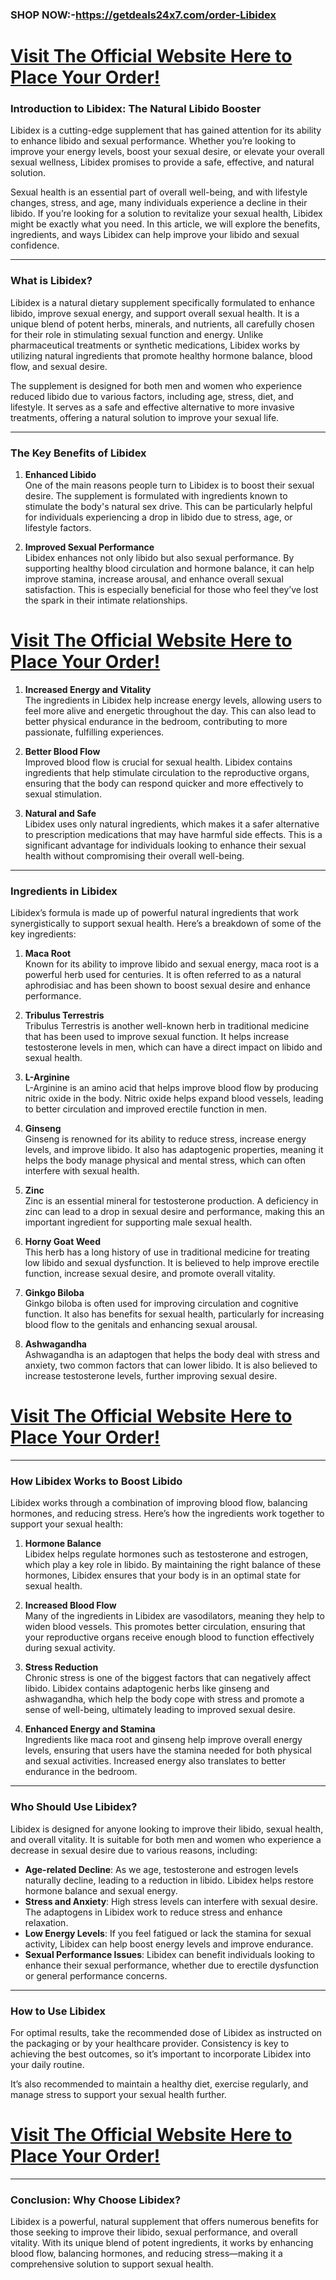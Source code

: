 <h3 data-pm-slice="1 1 []">SHOP NOW:-<span data-sheets-root="1"><a class="in-cell-link" href="https://getdeals24x7.com/order-Libidex" target="_blank">https://getdeals24x7.com/order-Libidex</a></span></h3>
<h1><a href="https://getdeals24x7.com/order-Libidex">Visit The Official Website Here to Place Your Order!</a></h1>
<h3>Introduction to Libidex: The Natural Libido Booster</h3>
<p>Libidex is a cutting-edge supplement that has gained attention for its ability to enhance libido and sexual performance. Whether you&rsquo;re looking to improve your energy levels, boost your sexual desire, or elevate your overall sexual wellness, Libidex promises to provide a safe, effective, and natural solution.</p>
<p>Sexual health is an essential part of overall well-being, and with lifestyle changes, stress, and age, many individuals experience a decline in their libido. If you&rsquo;re looking for a solution to revitalize your sexual health, Libidex might be exactly what you need. In this article, we will explore the benefits, ingredients, and ways Libidex can help improve your libido and sexual confidence.</p>
<hr />
<h3>What is Libidex?</h3>
<p>Libidex is a natural dietary supplement specifically formulated to enhance libido, improve sexual energy, and support overall sexual health. It is a unique blend of potent herbs, minerals, and nutrients, all carefully chosen for their role in stimulating sexual function and energy. Unlike pharmaceutical treatments or synthetic medications, Libidex works by utilizing natural ingredients that promote healthy hormone balance, blood flow, and sexual desire.</p>
<p>The supplement is designed for both men and women who experience reduced libido due to various factors, including age, stress, diet, and lifestyle. It serves as a safe and effective alternative to more invasive treatments, offering a natural solution to improve your sexual life.</p>
<hr />
<h3>The Key Benefits of Libidex</h3>
<ol>
<li>
<p><strong>Enhanced Libido</strong><br />One of the main reasons people turn to Libidex is to boost their sexual desire. The supplement is formulated with ingredients known to stimulate the body's natural sex drive. This can be particularly helpful for individuals experiencing a drop in libido due to stress, age, or lifestyle factors.</p>
</li>
<li>
<p><strong>Improved Sexual Performance</strong><br />Libidex enhances not only libido but also sexual performance. By supporting healthy blood circulation and hormone balance, it can help improve stamina, increase arousal, and enhance overall sexual satisfaction. This is especially beneficial for those who feel they&rsquo;ve lost the spark in their intimate relationships.</p>
</li>
</ol>
<h1><a href="https://getdeals24x7.com/order-Libidex">Visit The Official Website Here to Place Your Order!</a></h1>
<ol>
<li>
<p><strong>Increased Energy and Vitality</strong><br />The ingredients in Libidex help increase energy levels, allowing users to feel more alive and energetic throughout the day. This can also lead to better physical endurance in the bedroom, contributing to more passionate, fulfilling experiences.</p>
</li>
<li>
<p><strong>Better Blood Flow</strong><br />Improved blood flow is crucial for sexual health. Libidex contains ingredients that help stimulate circulation to the reproductive organs, ensuring that the body can respond quicker and more effectively to sexual stimulation.</p>
</li>
<li>
<p><strong>Natural and Safe</strong><br />Libidex uses only natural ingredients, which makes it a safer alternative to prescription medications that may have harmful side effects. This is a significant advantage for individuals looking to enhance their sexual health without compromising their overall well-being.</p>
</li>
</ol>
<hr />
<h3>Ingredients in Libidex</h3>
<p>Libidex&rsquo;s formula is made up of powerful natural ingredients that work synergistically to support sexual health. Here&rsquo;s a breakdown of some of the key ingredients:</p>
<ol>
<li>
<p><strong>Maca Root</strong><br />Known for its ability to improve libido and sexual energy, maca root is a powerful herb used for centuries. It is often referred to as a natural aphrodisiac and has been shown to boost sexual desire and enhance performance.</p>
</li>
<li>
<p><strong>Tribulus Terrestris</strong><br />Tribulus Terrestris is another well-known herb in traditional medicine that has been used to improve sexual function. It helps increase testosterone levels in men, which can have a direct impact on libido and sexual health.</p>
</li>
<li>
<p><strong>L-Arginine</strong><br />L-Arginine is an amino acid that helps improve blood flow by producing nitric oxide in the body. Nitric oxide helps expand blood vessels, leading to better circulation and improved erectile function in men.</p>
</li>
<li>
<p><strong>Ginseng</strong><br />Ginseng is renowned for its ability to reduce stress, increase energy levels, and improve libido. It also has adaptogenic properties, meaning it helps the body manage physical and mental stress, which can often interfere with sexual health.</p>
</li>
<li>
<p><strong>Zinc</strong><br />Zinc is an essential mineral for testosterone production. A deficiency in zinc can lead to a drop in sexual desire and performance, making this an important ingredient for supporting male sexual health.</p>
</li>
<li>
<p><strong>Horny Goat Weed</strong><br />This herb has a long history of use in traditional medicine for treating low libido and sexual dysfunction. It is believed to help improve erectile function, increase sexual desire, and promote overall vitality.</p>
</li>
<li>
<p><strong>Ginkgo Biloba</strong><br />Ginkgo biloba is often used for improving circulation and cognitive function. It also has benefits for sexual health, particularly for increasing blood flow to the genitals and enhancing sexual arousal.</p>
</li>
<li>
<p><strong>Ashwagandha</strong><br />Ashwagandha is an adaptogen that helps the body deal with stress and anxiety, two common factors that can lower libido. It is also believed to increase testosterone levels, further improving sexual desire.</p>
</li>
</ol>
<h1><a href="https://getdeals24x7.com/order-Libidex">Visit The Official Website Here to Place Your Order!</a></h1>
<hr />
<h3>How Libidex Works to Boost Libido</h3>
<p>Libidex works through a combination of improving blood flow, balancing hormones, and reducing stress. Here&rsquo;s how the ingredients work together to support your sexual health:</p>
<ol>
<li>
<p><strong>Hormone Balance</strong><br />Libidex helps regulate hormones such as testosterone and estrogen, which play a key role in libido. By maintaining the right balance of these hormones, Libidex ensures that your body is in an optimal state for sexual health.</p>
</li>
<li>
<p><strong>Increased Blood Flow</strong><br />Many of the ingredients in Libidex are vasodilators, meaning they help to widen blood vessels. This promotes better circulation, ensuring that your reproductive organs receive enough blood to function effectively during sexual activity.</p>
</li>
<li>
<p><strong>Stress Reduction</strong><br />Chronic stress is one of the biggest factors that can negatively affect libido. Libidex contains adaptogenic herbs like ginseng and ashwagandha, which help the body cope with stress and promote a sense of well-being, ultimately leading to improved sexual desire.</p>
</li>
<li>
<p><strong>Enhanced Energy and Stamina</strong><br />Ingredients like maca root and ginseng help improve overall energy levels, ensuring that users have the stamina needed for both physical and sexual activities. Increased energy also translates to better endurance in the bedroom.</p>
</li>
</ol>
<hr />
<h3>Who Should Use Libidex?</h3>
<p>Libidex is designed for anyone looking to improve their libido, sexual health, and overall vitality. It is suitable for both men and women who experience a decrease in sexual desire due to various reasons, including:</p>
<ul>
<li><strong>Age-related Decline</strong>: As we age, testosterone and estrogen levels naturally decline, leading to a reduction in libido. Libidex helps restore hormone balance and sexual energy.</li>
<li><strong>Stress and Anxiety</strong>: High stress levels can interfere with sexual desire. The adaptogens in Libidex work to reduce stress and enhance relaxation.</li>
<li><strong>Low Energy Levels</strong>: If you feel fatigued or lack the stamina for sexual activity, Libidex can help boost energy levels and improve endurance.</li>
<li><strong>Sexual Performance Issues</strong>: Libidex can benefit individuals looking to enhance their sexual performance, whether due to erectile dysfunction or general performance concerns.</li>
</ul>
<hr />
<h3>How to Use Libidex</h3>
<p>For optimal results, take the recommended dose of Libidex as instructed on the packaging or by your healthcare provider. Consistency is key to achieving the best outcomes, so it&rsquo;s important to incorporate Libidex into your daily routine.</p>
<p>It&rsquo;s also recommended to maintain a healthy diet, exercise regularly, and manage stress to support your sexual health further.</p>
<h1><a href="https://getdeals24x7.com/order-Libidex">Visit The Official Website Here to Place Your Order!</a></h1>
<hr />
<h3>Conclusion: Why Choose Libidex?</h3>
<p>Libidex is a powerful, natural supplement that offers numerous benefits for those seeking to improve their libido, sexual performance, and overall vitality. With its unique blend of potent ingredients, it works by enhancing blood flow, balancing hormones, and reducing stress&mdash;making it a comprehensive solution to support sexual health.</p>
<h3 data-pm-slice="1 1 []">&nbsp;</h3>
